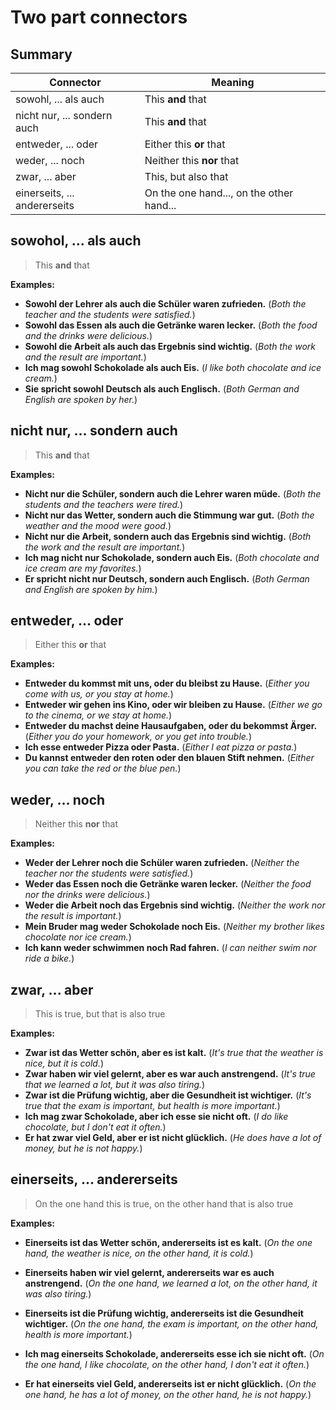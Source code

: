 # Two part connectors

## Summary

| Connector | Meaning |
|-----------|---------|
| sowohl, ... als auch | This **and** that |
| nicht nur, ... sondern auch | This **and** that |
| entweder, ... oder | Either this **or** that |
| weder, ... noch | Neither this **nor** that |
| zwar, ... aber | This, but also that |
| einerseits, ... andererseits | On the one hand..., on the other hand... |


## sowohol, ... als auch

> This **and** that

**Examples:**

- **Sowohl der Lehrer als auch die Schüler waren zufrieden.**
(*Both the teacher and the students were satisfied.*)
- **Sowohl das Essen als auch die Getränke waren lecker.**
(*Both the food and the drinks were delicious.*)
- **Sowohl die Arbeit als auch das Ergebnis sind wichtig.**
(*Both the work and the result are important.*)
- **Ich mag sowohl Schokolade als auch Eis.**
(*I like both chocolate and ice cream.*)
- **Sie spricht sowohl Deutsch als auch Englisch.**
(*Both German and English are spoken by her.*)

## nicht nur, ... sondern auch

> This **and** that

**Examples:**

- **Nicht nur die Schüler, sondern auch die Lehrer waren müde.**
(*Both the students and the teachers were tired.*)
- **Nicht nur das Wetter, sondern auch die Stimmung war gut.**
(*Both the weather and the mood were good.*)
- **Nicht nur die Arbeit, sondern auch das Ergebnis sind wichtig.**
(*Both the work and the result are important.*)
- **Ich mag nicht nur Schokolade, sondern auch Eis.**
(*Both chocolate and ice cream are my favorites.*)
- **Er spricht nicht nur Deutsch, sondern auch Englisch.**
(*Both German and English are spoken by him.*)

## entweder, ... oder

> Either this **or** that

**Examples:**

- **Entweder du kommst mit uns, oder du bleibst zu Hause.**
(*Either you come with us, or you stay at home.*)
- **Entweder wir gehen ins Kino, oder wir bleiben zu Hause.**
(*Either we go to the cinema, or we stay at home.*)
- **Entweder du machst deine Hausaufgaben, oder du bekommst Ärger.**
(*Either you do your homework, or you get into trouble.*)
- **Ich esse entweder Pizza oder Pasta.**
(*Either I eat pizza or pasta.*)
- **Du kannst entweder den roten oder den blauen Stift nehmen.**
(*Either you can take the red or the blue pen.*)

## weder, ... noch

> Neither this **nor** that

**Examples:**

- **Weder der Lehrer noch die Schüler waren zufrieden.**
(*Neither the teacher nor the students were satisfied.*)
- **Weder das Essen noch die Getränke waren lecker.**
(*Neither the food nor the drinks were delicious.*)
- **Weder die Arbeit noch das Ergebnis sind wichtig.**
(*Neither the work nor the result is important.*)
- **Mein Bruder mag weder Schokolade noch Eis.**
(*Neither my brother likes chocolate nor ice cream.*)
- **Ich kann weder schwimmen noch Rad fahren.**
(*I can neither swim nor ride a bike.*)

## zwar, ... aber

> This is true, but that is also true

**Examples:**

- **Zwar ist das Wetter schön, aber es ist kalt.**
(*It's true that the weather is nice, but it is cold.*)
- **Zwar haben wir viel gelernt, aber es war auch anstrengend.**
(*It's true that we learned a lot, but it was also tiring.*)
- **Zwar ist die Prüfung wichtig, aber die Gesundheit ist wichtiger.**
(*It's true that the exam is important, but health is more important.*)
- **Ich mag zwar Schokolade, aber ich esse sie nicht oft.**
(*I do like chocolate, but I don't eat it often.*)
- **Er hat zwar viel Geld, aber er ist nicht glücklich.**
(*He does have a lot of money, but he is not happy.*)

## einerseits, ... andererseits

> On the one hand this is true, on the other hand that is also true

**Examples:**

- **Einerseits ist das Wetter schön, andererseits ist es kalt.**
(*On the one hand, the weather is nice, on the other hand, it is cold.*)

- **Einerseits haben wir viel gelernt, andererseits war es auch anstrengend.**
(*On the one hand, we learned a lot, on the other hand, it was also tiring.*)
- **Einerseits ist die Prüfung wichtig, andererseits ist die Gesundheit wichtiger.**
(*On the one hand, the exam is important, on the other hand, health is more important.*)
- **Ich mag einerseits Schokolade, andererseits esse ich sie nicht oft.**
(*On the one hand, I like chocolate, on the other hand, I don't eat it often.*)
- **Er hat einerseits viel Geld, andererseits ist er nicht glücklich.**
(*On the one hand, he has a lot of money, on the other hand, he is not happy.*)
